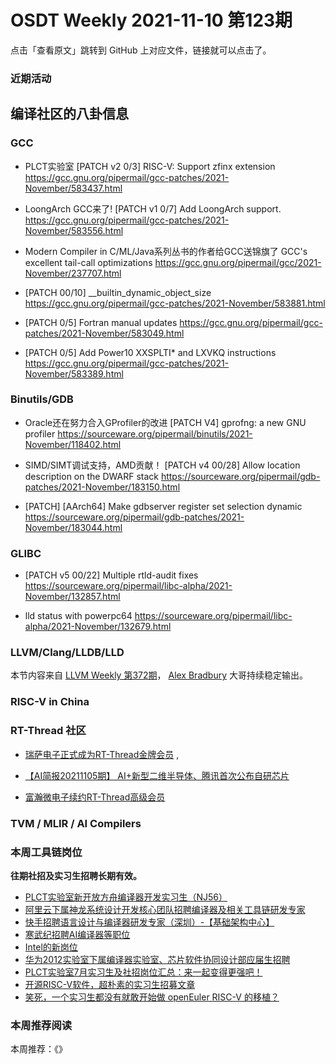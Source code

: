 # OSDT Weekly 2021-11-10 第123期

点击「查看原文」跳转到 GitHub 上对应文件，链接就可以点击了。

### 近期活动

## 编译社区的八卦信息

### GCC

- PLCT实验室 [PATCH v2 0/3] RISC-V: Support zfinx extension
  https://gcc.gnu.org/pipermail/gcc-patches/2021-November/583437.html

- LoongArch GCC来了! [PATCH v1 0/7] Add LoongArch support.
  https://gcc.gnu.org/pipermail/gcc-patches/2021-November/583556.html

- Modern Compiler in C/ML/Java系列丛书的作者给GCC送锦旗了
  GCC's excellent tail-call optimizations
  https://gcc.gnu.org/pipermail/gcc/2021-November/237707.html

- [PATCH 00/10] __builtin_dynamic_object_size
  https://gcc.gnu.org/pipermail/gcc-patches/2021-November/583881.html

- [PATCH 0/5] Fortran manual updates
  https://gcc.gnu.org/pipermail/gcc-patches/2021-November/583049.html

- [PATCH 0/5] Add Power10 XXSPLTI* and LXVKQ instructions
  https://gcc.gnu.org/pipermail/gcc-patches/2021-November/583389.html

### Binutils/GDB

- Oracle还在努力合入GProfiler的改进
  [PATCH V4] gprofng: a new GNU profiler
  https://sourceware.org/pipermail/binutils/2021-November/118402.html

- SIMD/SIMT调试支持，AMD贡献！
  [PATCH v4 00/28] Allow location description on the DWARF stack
  https://sourceware.org/pipermail/gdb-patches/2021-November/183150.html

- [PATCH] [AArch64] Make gdbserver register set selection dynamic
  https://sourceware.org/pipermail/gdb-patches/2021-November/183044.html

### GLIBC

- [PATCH v5 00/22] Multiple rtld-audit fixes
  https://sourceware.org/pipermail/libc-alpha/2021-November/132857.html

- lld status with powerpc64
  https://sourceware.org/pipermail/libc-alpha/2021-November/132679.html

### LLVM/Clang/LLDB/LLD

本节内容来自 [LLVM Weekly 第372期](http://llvmweekly.org/issue/372)，
[Alex Bradbury](https://www.linkedin.com/in/alex-bradbury/) 大哥持续稳定输出。

### RISC-V in China

### RT-Thread 社区
- [瑞萨电子正式成为RT-Thread金牌会员](https://mp.weixin.qq.com/s/W_bi_8vY0mNV23bx26g_iQ) ,

- [【AI简报20211105期】 AI+新型二维半导体、腾讯首次公布自研芯片](https://mp.weixin.qq.com/s/k4wtdUCyqI32-HEQOV_l3w)

- [富瀚微电子续约RT-Thread高级会员](https://mp.weixin.qq.com/s/YKrLmDB1sPdy361Syb2b1g)



### TVM / MLIR / AI Compilers

### 本周工具链岗位

**往期社招及实习生招聘长期有效。**

- [PLCT实验室新开放方舟编译器开发实习生（NJ56）](https://mp.weixin.qq.com/s/lPp5RvjYhpDIGsp-luLzKQ)
- [阿里云下属神龙系统设计开发核心团队招聘编译器及相关工具链研发专家](https://mp.weixin.qq.com/s/h3ELBXBHfNjZCyCRixqnOQ)
- [快手招聘语言设计与编译器研发专家（深圳）-【基础架构中心】](https://mp.weixin.qq.com/s/QTWnlaBFtWQ3YThHJSIhbA)
- [寒武纪招聘AI编译器等职位](https://mp.weixin.qq.com/s/LWpDXEA2rJ1wx9mr8XoWxw)
- [Intel的新岗位](https://mp.weixin.qq.com/s/xs-deMCI4ob7WX0vIRZMZw)
- [华为2012实验室下属编译器实验室、芯片软件协同设计部应届生招聘](https://mp.weixin.qq.com/s/dMkGkbgNvW--D6fLthfoPA)
- [PLCT实验室7月实习生及社招岗位汇总：来一起变得更强吧！](https://mp.weixin.qq.com/s/lL5_L2oh-kNvP8wHMARSAg)
- [开源RISC-V软件，超朴素的实习生招募文章](https://mp.weixin.qq.com/s/ETtlYTHa_41SYrxpSuh_sw)
- [笑死，一个实习生都没有就敢开始做 openEuler RISC-V 的移植？](https://mp.weixin.qq.com/s/x_LUxu1dJTaN6VS7DU6xsg)

### 本周推荐阅读

本周推荐：《》
